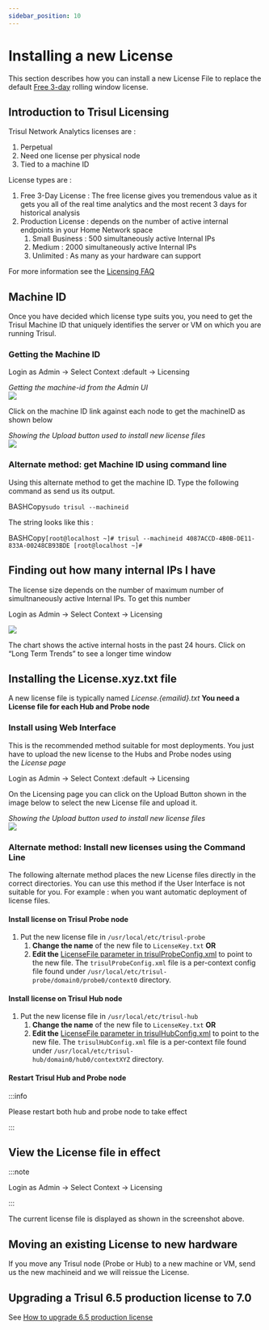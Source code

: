 ```yaml
---
sidebar_position: 10
---
```


# Installing a new License

This section describes how you can install a new License File to replace the default [Free 3-day](https://trisul.org/free) rolling window license.

## Introduction to Trisul Licensing

Trisul Network Analytics licenses are :

1. Perpetual
2. Need one license per physical node
3. Tied to a machine ID

License types are :

1. Free 3-Day License : The free license gives you tremendous value as it gets you all of the real time analytics and the most recent 3 days for historical analysis
2. Production License : depends on the number of active internal endpoints in your Home Network space
   1. Small Business : 500 simultaneously active Internal IPs
   2. Medium : 2000 simultaneously active Internal IPs
   3. Unlimited : As many as your hardware can support

For more information see the [Licensing FAQ](https://trisul.org/pricing)

## Machine ID

Once you have decided which license type suits you, you need to get the Trisul Machine ID that uniquely identifies the server or VM on which you are running Trisul.

### Getting the Machine ID

Login as Admin → Select Context :default → Licensing

*Getting the machine-id from the Admin UI*  
![](https://trisul.org/docs/ug/install/images/machineid.png)

Click on the machine ID link against each node to get the machineID as shown below

*Showing the Upload button used to install new license files*  
![](https://trisul.org/docs/ug/install/images/machineid_value.png)

### Alternate method: get Machine ID using command line

Using this alternate method to get the machine ID. Type the following command as send us its output.

 BASHCopy`sudo trisul --machineid`

The string looks like this :

 BASHCopy`[root@localhost ~]# trisul --machineid 4087ACCD-4B0B-DE11-833A-00248CB93BDE [root@localhost ~]#` 

## Finding out how many internal IPs I have

The license size depends on the number of maximum number of simultnaneously active Internal IPs. To get this number

Login as Admin → Select Context → Licensing

![](https://trisul.org/docs/ug/install/images/license.png)

The chart shows the active internal hosts in the past 24 hours. Click on “Long Term Trends” to see a longer time window

## Installing the License.xyz.txt file

A new license file is typically named *License.\{emailid\}.txt* **You need a License file for each Hub and Probe node**

### Install using Web Interface

This is the recommended method suitable for most deployments. You just have to upload the new license to the Hubs and Probe nodes using the *License page*

Login as Admin → Select Context :default → Licensing

On the Licensing page you can click on the Upload Button shown in the image below to select the new License file and upload it.

*Showing the Upload button used to install new license files*  
![](https://trisul.org/docs/ug/install/images/license_upload.png)

### Alternate method: Install new licenses using the Command Line

The following alternate method places the new License files directly in the correct directories. You can use this method if the User Interface is not suitable for you. For example : when you want automatic deployment of license files.

#### Install license on Trisul Probe node

1. Put the new license file in `/usr/local/etc/trisul-probe`
   1. **Change the name** of the new file to `LicenseKey.txt` **OR**
   2. **Edit the** [LicenseFile parameter in trisulProbeConfig.xml](/docs/ref/trisulProbe-config#app ) to point to the new file. The `trisulProbeConfig.xml` file is a per-context config file found under `/usr/local/etc/trisul-probe/domain0/probe0/context0` directory.

#### Install license on Trisul Hub node

1. Put the new license file in `/usr/local/etc/trisul-hub`
   1. **Change the name** of the new file to `LicenseKey.txt` **OR**
   2. **Edit the** [LicenseFile parameter in trisulHubConfig.xml](/docs/ref/trisulProbe-config#app ) to point to the new file. The `trisulHubConfig.xml` file is a per-context file found under `/usr/local/etc/trisul-hub/domain0/hub0/contextXYZ` directory.

#### Restart Trisul Hub and Probe node

:::info

Please restart both hub and probe node to take effect

:::

## View the License file in effect

:::note

Login as Admin → Select Context → Licensing

:::

The current license file is displayed as shown in the screenshot above.

## Moving an existing License to new hardware

If you move any Trisul node (Probe or Hub) to a new machine or VM, send us the new machineid and we will reissue the License.

## Upgrading a Trisul 6.5 production license to 7.0

See [How to upgrade 6.5 production license](/docs/ug/install/18-6.5productlicesne )
